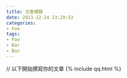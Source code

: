 ```yaml
---
title: 文章標題
date: 2013-12-24 23:29:53
categories:
- Foo
tags:
- Foo
- Bar
- Baz
--- 
```


// 以下開始撰寫你的文章
{% include qq.html %}
